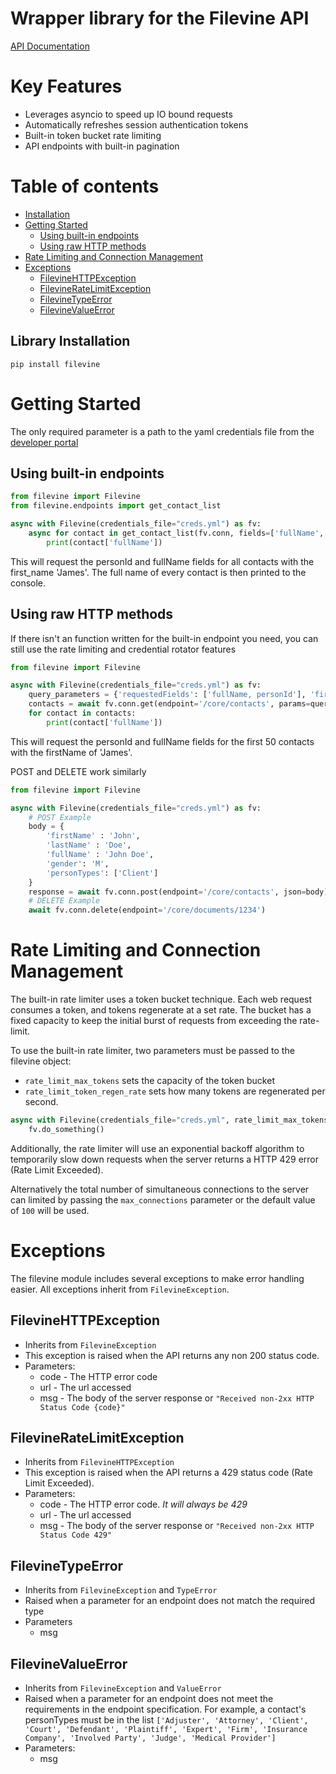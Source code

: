 Wrapper library for the Filevine API
====================================
[API Documentation](https://developer.filevine.io/v2/overview)

Key Features
============
* Leverages asyncio to speed up IO bound requests
* Automatically refreshes session authentication tokens
* Built-in token bucket rate limiting
* API endpoints with built-in pagination

Table of contents
=================

<!--ts-->
* [Installation](#library-instalation)
* [Getting Started](#getting-started)
    * [Using built-in endpoints](#using-built-in-endpoints)
    * [Using raw HTTP methods](#using-raw-http-methods)
* [Rate Limiting and Connection Management](#Rate-Limiting-and-Connection-Management)
* [Exceptions](#exceptions)
    * [FilevineHTTPException](#FilevineHTTPException)
    * [FilevineRateLimitException](#FilevineRateLimitException)
    * [FilevineTypeError](#FilevineTypeError)
    * [FilevineValueError](#FilevineValueError)
<!--te-->
## Library Installation
```
pip install filevine
```

Getting Started
=================
The only required parameter is a path to the yaml credentials file from the [developer portal](https://portal.filevine.io/)
 
Using built-in endpoints
------------------------
```python
from filevine import Filevine
from filevine.endpoints import get_contact_list

async with Filevine(credentials_file="creds.yml") as fv:
    async for contact in get_contact_list(fv.conn, fields=['fullName', 'personId'], first_name='James'):
        print(contact['fullName'])
```
This will request the personId and fullName fields for all contacts with the first_name 'James'.
The full name of every contact is then printed to the console.

Using raw HTTP methods
----------------------
If there isn't an function written for the built-in endpoint you need, you can still use the rate limiting
and credential rotator features
```python
from filevine import Filevine

async with Filevine(credentials_file="creds.yml") as fv:
    query_parameters = {'requestedFields': ['fullName, personId'], 'firstName': 'James', 'offset': 0, 'limit': 50}
    contacts = await fv.conn.get(endpoint='/core/contacts', params=query_parameters)
    for contact in contacts:
        print(contact['fullName'])
```
This will request the personId and fullName fields for the first 50 contacts with the firstName of 'James'.

POST and DELETE work similarly
```python
from filevine import Filevine

async with Filevine(credentials_file="creds.yml") as fv:
    # POST Example
    body = {
        'firstName' : 'John',
        'lastName' : 'Doe',
        'fullName' : 'John Doe',
        'gender': 'M',
        'personTypes': ['Client'] 
    }
    response = await fv.conn.post(endpoint='/core/contacts', json=body)
    # DELETE Example
    await fv.conn.delete(endpoint='/core/documents/1234')
```

Rate Limiting and Connection Management
======================================= 
The built-in rate limiter uses a token bucket technique. Each  web request consumes a token,
and tokens regenerate at a set rate. The bucket has a fixed capacity to keep the initial burst of requests
from exceeding the rate-limit.

To use the built-in rate limiter, two parameters must be passed to the filevine object:
* `rate_limit_max_tokens` sets the capacity of the token bucket
* `rate_limit_token_regen_rate` sets how many tokens are regenerated per second.
```python
async with Filevine(credentials_file="creds.yml", rate_limit_max_tokens=10, rate_limit_token_regen_rate=10) as fv:
    fv.do_something()
```
Additionally, the rate limiter will use an exponential backoff algorithm to
temporarily slow down requests when the server returns a HTTP 429 error (Rate Limit Exceeded). 

Alternatively the total number of simultaneous connections to the server can limited by passing
the `max_connections` parameter or the default value of `100` will be used.

Exceptions
==========
The filevine module includes several exceptions to make error handling easier.
All exceptions inherit from `FilevineException`.

FilevineHTTPException
---------------------
* Inherits from `FilevineException`
* This exception is raised when the API returns any non 200 status code. 
* Parameters:
    * code - The HTTP error code
    * url - The url accessed
    * msg - The body of the server response or `"Received non-2xx HTTP Status Code {code}"`

FilevineRateLimitException
--------------------------
* Inherits from `FilevineHTTPException`
* This exception is raised when the API returns a 429 status code (Rate Limit Exceeded). 
* Parameters:
    * code - The HTTP error code. *It will always be 429*
    * url - The url accessed
    * msg - The body of the server response or `"Received non-2xx HTTP Status Code 429"`

FilevineTypeError
-----------------
* Inherits from `FilevineException` and `TypeError`
* Raised when a parameter for an endpoint does not match the required type
* Parameters
    * msg

FilevineValueError
------------------
* Inherits from `FilevineException` and `ValueError`
* Raised when a parameter for an endpoint does not meet the requirements in the endpoint specification.
For example, a contact's personTypes must be in the list `['Adjuster', 'Attorney', 'Client', 'Court',
'Defendant', 'Plaintiff', 'Expert', 'Firm', 'Insurance Company', 'Involved Party', 'Judge', 'Medical Provider']`
* Parameters:
    * msg

